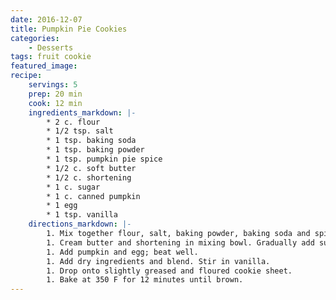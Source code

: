 ```yaml
---
date: 2016-12-07
title: Pumpkin Pie Cookies
categories:
    - Desserts
tags: fruit cookie
featured_image: 
recipe:
    servings: 5
    prep: 20 min
    cook: 12 min
    ingredients_markdown: |-
        * 2 c. flour
        * 1/2 tsp. salt
        * 1 tsp. baking soda
        * 1 tsp. baking powder
        * 1 tsp. pumpkin pie spice
        * 1/2 c. soft butter
        * 1/2 c. shortening
        * 1 c. sugar
        * 1 c. canned pumpkin
        * 1 egg
        * 1 tsp. vanilla
    directions_markdown: |-
        1. Mix together flour, salt, baking powder, baking soda and spices. Set aside.
        1. Cream butter and shortening in mixing bowl. Gradually add sugar; beat until fluffy.
        1. Add pumpkin and egg; beat well.
        1. Add dry ingredients and blend. Stir in vanilla.
        1. Drop onto slightly greased and floured cookie sheet.
        1. Bake at 350 F for 12 minutes until brown.
---
```

